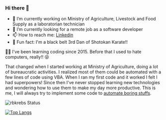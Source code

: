 ### Hi there 👋



- :corn: I’m currently working on Ministry of Agriculture, Livestock and Food Supply as a laboratorian technician
- :telescope: I’m currently looking for a remote job as a software developer
- 📫 How to reach me: [Linkedin](https://www.linkedin.com/in/romulo-krebs/)
- :martial_arts_uniform: Fun fact: I'm a black belt 3rd Dan of Shotokan Karate!!


:man_technologist: I've been learning coding since 2015. Before that I used to hate computers, really!! :stuck_out_tongue_closed_eyes:


That changed when I started working at Ministry of Agriculture, doing a lot of bureaucratic activities. I realized most of them could be automated with a few lines of code using VBA.
When I ran my first code and it worked I felt I had superpowers! Since then I've never stopped learning new technologies and wondering how to use them to make my day more productive. This is me, I will always try to implement some code to [automate boring stuffs](https://automatetheboringstuff.com/).


![rbkrebs Status](https://github-readme-stats.vercel.app/api?username=rbkrebs&show_icons=true&theme=radical)

[![Top Langs](https://github-readme-stats.vercel.app/api/top-langs/?username=rbkrebs&layout=compact&theme=radical)](https://github.com/rbkrebs/github-readme-stats)
